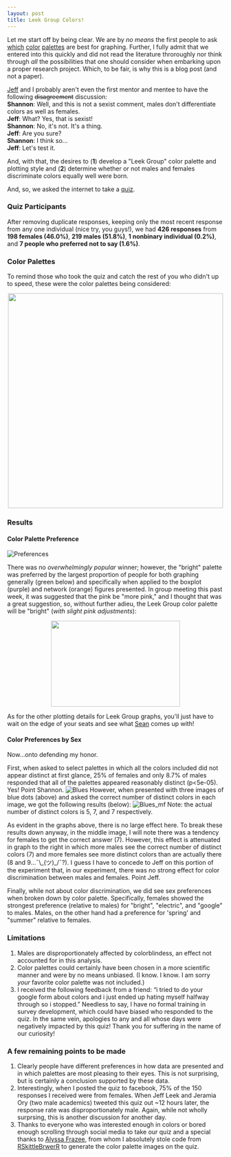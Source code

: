 ```yaml
---
layout: post
title: Leek Group Colors! 
---
```



Let me start off by being clear. We are by *no means* the first people to ask [which](http://colorbrewer2.org/) [color](https://github.com/karthik/wesanderson) [palettes](https://github.com/dill/beyonce) are best for graphing. Further, I fully admit that we entered into this quickly and did not read the literature throroughly nor think through *all* the possibilities that one should consider when embarking upon a proper research project. Which, to be fair, is why this is a blog post (and not a paper). 

[Jeff](http://jtleek.com/) and I probably aren't even the first mentor and mentee to have the following ~~disagreement~~ discussion:  
**Shannon**: Well, and this is not a sexist comment, males don't differentiate colors as well as females.  
**Jeff**: What? Yes, that is sexist!  
**Shannon**: No, it's not. It's a thing.  
**Jeff**: Are you sure?  
**Shannon**: I think so...  
**Jeff**: Let's test it.  

And, with that, the desires to (**1**) develop a "Leek Group" color palette and plotting style and (**2**) determine whether or not males and females discriminate colors equally well were born. 

And, so, we asked the internet to take a [quiz](https://goo.gl/forms/rKbea6EWKxFdNpOw2). 

### Quiz Participants
After removing duplicate responses, keeping only the most recent response from any one individual (nice try, you guys!), we had **426 responses** from **198 females (46.0%)**, **219 males (51.8%)**, **1 nonbinary individual (0.2%)**, and **7 people who preferred not to say (1.6%)**. 

### Color Palettes
To remind those who took the quiz and catch the rest of you who didn't up to speed, these were the color palettes being considered:

<center><img src="ShanEllis.github.io/images/ShanColors.png" width="500" height="500" /></center>


### Results

#### Color Palette Preference

![Preferences](ShanEllis.github.io/images/PalettePreference.png)

There was no *overwhelmingly popular* winner; however, the "bright" palette was preferred by the largest proportion of people for both graphing generally (green below) and specifically when applied to the boxplot (purple) and network (orange) figures presented. In group meeting this past week, it was suggested that the pink be "more pink," and I thought that was a great suggestion, so, without further adieu, the Leek Group color palette will be "bright" (*with slight pink adjustments*):

<center><img src="ShanEllis.github.io/images/bright.png" width="300" height="200" /></center>

As for the other plotting details for Leek Group graphs, you'll just have to wait on the edge of your seats and see what [Sean](http://seankross.com/) comes up with!

#### Color Preferences by Sex
Now...onto defending my honor. 

First, when asked to select palettes in which all the colors included did not appear distinct at first glance, 25% of females and only 8.7% of males responded that all of the palettes appeared reasonably distinct (p<5e-05). Yes! Point Shannon.
![Blues](ShanEllis.github.io/images/Blues.png)
However, when presented with three images of blue dots (above) and asked the correct number of distinct colors in each image, we got the following results (below):
![Blues_mf](ShanEllis.github.io/images/Blues_mf.png)
Note: the actual number of distinct colors is 5, 7, and 7 respectively. 

As evident in the graphs above, there is no large effect here. To break these results down anyway, in the middle image, I will note there was a tendency for females to get the correct answer (7). However, this effect is attenuated in graph to the right in which more males see the correct number of distinct colors (7) and more females see more distinct colors than are actually there (8 and 9...¯\\\_(ツ)_/¯?). I guess I have to concede to Jeff on this portion of the experiment that, in our experiment, there was no strong effect for color discrimination between males and females. Point Jeff.

Finally, while not about color discrimination, we did see sex preferences when broken down by color palette. Specifically, females showed the strongest preference (relative to males) for "bright", "electric", and "google" to males. Males, on the other hand had a preference for 'spring' and "summer" relative to females.
 
### Limitations
1. Males are disproportionately affected by colorblindess, an effect not accounted for in this analysis.  
2. Color palettes could certainly have been chosen in a more scientific manner and were by no means unbiased. (I know. I know. I am sorry *your* favorite color palette was not included.)  
3. I received the following feedback from a friend: “i tried to do your google form about colors and i just ended up hating myself halfway through so i stopped.” Needless to say, I have no formal training in survey development, which could have biased who responded to the quiz. In the same vein, apologies to any and all whose days were negatively impacted by this quiz! Thank you for suffering in the name of our curiosity!  

### A few remaining points to be made
1. Clearly people have different preferences in how data are presented and in which palettes are most pleasing to their eyes. This is not surprising, but is certainly a conclusion supported by these data.  
2. Interestingly, when I posted the quiz to facebook, 75% of the 150 responses I received were from females. When Jeff Leek and Jeramia Ory (two male academics) tweeted this quiz out ~12 hours later, the response rate was disproportionately male. Again, while not wholly surprsing, this is another discussion for another day.  
3. Thanks to everyone who was interested enough in colors or bored enough scrolling through social media to take our quiz and a special thanks to [Alyssa Frazee](http://alyssafrazee.com/), from whom I absolutely stole code from [RSkittleBrwerR](https://github.com/alyssafrazee/RSkittleBrewer) to generate the color palette images on the quiz. 
